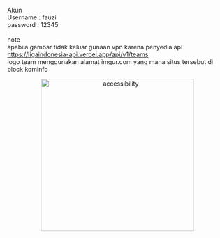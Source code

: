 Akun </br>
Username : fauzi </br>
password : 12345 </br></br>
note </br>
apabila gambar tidak keluar gunaan vpn karena penyedia api https://ligaindonesia-api.vercel.app/api/v1/teams </br>
logo team menggunakan alamat imgur.com yang mana situs tersebut di block kominfo

<p align="center">
  <img src="https://i.postimg.cc/P5Y7W3g9/photo-6233215689871703414-y.jpg" width="350" alt="accessibility">
</p>
